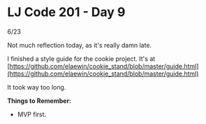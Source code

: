 # LJ Code 201 - Day 9
6/23

Not much reflection today, as it's really damn late.

I finished a style guide for the cookie project.
It's at [https://github.com/elaewin/cookie_stand/blob/master/guide.html](https://github.com/elaewin/cookie_stand/blob/master/guide.html)

It took way too long. 

**Things to Remember:**

* MVP first.